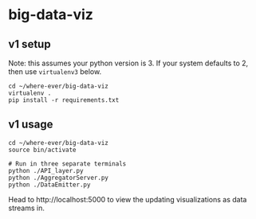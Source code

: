 # big-data-viz

## v1 setup

Note: this assumes your python version is 3. If your system defaults to 2, then use `virtualenv3` below.
```
cd ~/where-ever/big-data-viz
virtualenv .
pip install -r requirements.txt
```

## v1 usage

```
cd ~/where-ever/big-data-viz
source bin/activate

# Run in three separate terminals
python ./API_layer.py
python ./AggregatorServer.py
python ./DataEmitter.py
```

Head to http://localhost:5000 to view the updating visualizations as data streams in.
